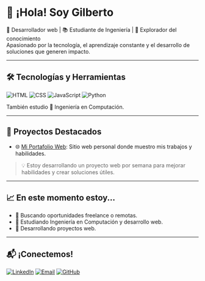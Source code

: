 # 👋 ¡Hola! Soy Gilberto

🎯 Desarrollador web | 📚 Estudiante de Ingeniería | 🧠 Explorador del conocimiento  
Apasionado por la tecnología, el aprendizaje constante y el desarrollo de soluciones que generen impacto.

---

## 🛠️ Tecnologías y Herramientas

![HTML](https://img.shields.io/badge/-HTML5-E34F26?logo=html5&logoColor=white&style=flat)
![CSS](https://img.shields.io/badge/-CSS3-1572B6?logo=css3&logoColor=white&style=flat)
![JavaScript](https://img.shields.io/badge/-JavaScript-F7DF1E?logo=javascript&logoColor=black&style=flat)
![Python](https://img.shields.io/badge/-Python-3776AB?logo=python&logoColor=white&style=flat)

También estudio 📐 Ingeniería en Computación.

---

## 🚀 Proyectos Destacados

- 🌐 [Mi Portafolio Web](#): Sitio web personal donde muestro mis trabajos y habilidades.

> 💡 Estoy desarrollando un proyecto web por semana para mejorar habilidades y crear soluciones útiles.

---

## 📈 En este momento estoy...

- 🔭 Buscando oportunidades freelance o remotas.
- 📘 Estudiando Ingeniería en Computación y desarrollo web.
- 🧩 Desarrollando proyectos web.

---

## 📬 ¡Conectemos!

[![LinkedIn](https://img.shields.io/badge/-LinkedIn-0A66C2?logo=linkedin&logoColor=white)]([https://www.linkedin.com/in/tuusuario](https://www.linkedin.com/in/gabriel-herling-057937228/))
[![Email](https://img.shields.io/badge/-Email-D14836?logo=gmail&logoColor=white)](mailto:gabo.gh12398@gmail.com)
[![GitHub](https://img.shields.io/badge/-GitHub-181717?logo=github&logoColor=white)]([https://github.com/tuusuario](https://github.com/GaboDev23))
